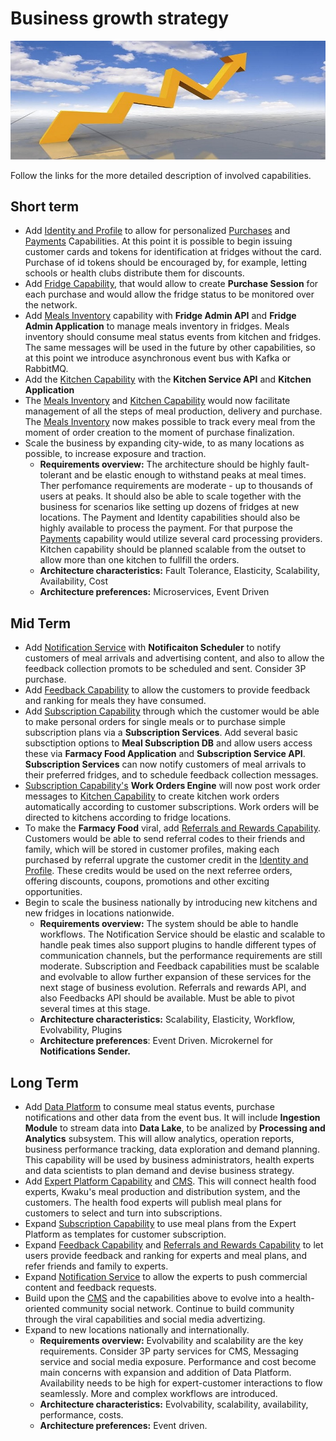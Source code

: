 # Business growth strategy  

![image](./Images/Businessgrowth.jpg) 

Follow the links for the more detailed description of involved capabilities.  

## Short term  

* Add [Identity and Profile]() to allow for personalized [Purchases]() and [Payments]() Capabilities. At this point it is possible to begin issuing customer cards and tokens for identification at fridges without the card. Purchase of id tokens should be encouraged by, for example, letting schools or health clubs distribute them for discounts.
* Add [Fridge Capability](), that would allow to create __Purchase Session__ for each purchase and would allow the fridge status to be monitored over the network.  
* Add [Meals Inventory]() capability with __Fridge Admin API__ and __Fridge Admin Application__ to manage meals inventory in fridges. Meals inventory should consume meal status events from kitchen and fridges. The same messages will be used in the future by other capabilities, so at this point we introduce asynchronous event bus with Kafka or RabbitMQ.
* Add the [Kitchen Capability]() with the __Kitchen Service API__ and __Kitchen Application__ 
* The [Meals Inventory]() and [Kitchen Capability]() would now facilitate management of all the steps of meal production, delivery and purchase. The [Meals Inventory]() now makes possible to track every meal from the moment of order creation to the moment of purchase finalization.   
* Scale the business by expanding city-wide, to as many locations as possible, to increase exposure and traction.
    - __Requirements overview:__ The architecture should be highly fault-tolerant and be elastic enough to withstand peaks at meal times. Ther perfomance requirements are moderate - up to thousands of users at peaks. It should also be able to scale together with the business for scenarios like setting up dozens of fridges at new locations. The Payment and Identity capabilities should also be highly available to process the payment. For that purpose the [Payments]() capability would utilize several card processing providers. Kitchen capability should be planned scalable from the outset to allow more than one kitchen to fullfill the orders.
    - __Architecture characteristics:__ Fault Tolerance, Elasticity, Scalability, Availability, Cost
    - __Architecture preferences:__ Microservices, Event Driven

## Mid Term  

* Add [Notification Service]() with __Notificaiton Scheduler__ to  notify customers of meal arrivals and advertising content, and also to allow the feedback collection promots to be scheduled and sent. Consider 3P purchase.
* Add [Feedback Capability]() to allow the customers to provide feedback and ranking for meals they have consumed. 
* Add [Subscription Capability]() through which the customer would be able to make personal orders for single meals or to purchase simple subscription plans via a __Subscription Services__. Add several basic subsctiption options to __Meal Subscription DB__ and allow users access these via __Farmacy Food Application__ and __Subscription Service API__. __Subscription Services__ can now notify customers of meal arrivals to their preferred fridges, and to schedule feedback collection messages.
* [Subscription Capability's]() __Work Orders Engine__ will now post work order messages to [Kitchen Capability]() to create kitchen work orders automatically according to customer subscriptions. Work orders will be directed to kitchens according to fridge locations.
* To make the __Farmacy Food__ viral, add [Referrals and Rewards Capability](). Customers would be able to send referral codes to their friends and family, which will be stored in customer profiles, making each purchased by referral upgrate the customer credit in the [Identity and Profile](). These credits would be used on the next referree orders, offering discounts, coupons, promotions and other exciting opportunities.  
* Begin to scale the business nationally by introducing new kitchens and new fridges in locations nationwide.
    - __Requirements overview:__ The system should be able to handle workflows. The Notification Service should be elastic and scalable to handle peak times also support plugins to handle different types of communication channels, but the performance requirements are still moderate. Subscription and Feedback capabilities must be scalable and evolvable to allow further expansion of these services for the next stage of business evolution. Referrals and rewards API, and also Feedbacks API should be available. Must be able to pivot several times at this stage.
    - __Architecture characteristics:__ Scalability, Elasticity, Workflow, Evolvability, Plugins
    - __Architecture preferences__: Event Driven. Microkernel for __Notifications Sender.__

## Long Term  

* Add [Data Platform]() to consume meal status events, purchase notifications and other data from the event bus. It will include __Ingestion Module__ to stream data into __Data Lake__, to be analized by __Processing and Analytics__ subsystem. This will allow analytics, operation reports, business performance tracking, data exploration and demand planning. This capability will be used by business administrators, health experts and data scientists to plan demand and devise business strategy.
* Add [Expert Platform Capability]() and [CMS](). This will connect health food experts, Kwaku's meal production and distribution system, and the customers. The health food experts will publish meal plans for customers to select and turn into subscriptions.
* Expand [Subscription Capability]() to use meal plans from the Expert Platform as templates for customer subscription.
* Expand [Feedback Capability]() and [Referrals and Rewards Capability]() to let users provide feedback and ranking for experts and meal plans, and refer friends and family to experts.
* Expand [Notification Service]() to allow the experts to push commercial content and feedback requests.
* Build upon the [CMS]() and the capabilities above to evolve into a health-oriented community social network. Continue to build community through the viral capabilities and social media advertizing.
* Expand to new locations nationally and internationally.  
    - __Requirements overview:__ Evolvability and scalability are the key requirements. Consider 3P party services for CMS, Messaging service and social media exposure. Performance and cost become main concerns with expansion and addition of Data Platform. Availability needs to be high for expert-customer interactions to flow seamlessly. More and complex workflows are introduced.
    - __Architecture characteristics:__ Evolvability, scalability, availability, performance, costs.
    - __Architecture preferences:__ Event driven.
